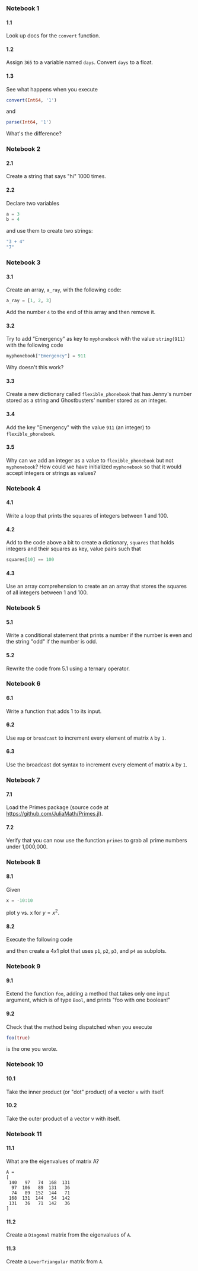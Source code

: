 
### Notebook 1
#### 1.1 
Look up docs for the `convert` function.

#### 1.2 
Assign `365` to a variable named `days`. Convert `days` to a float.

#### 1.3 
See what happens when you execute

```julia
convert(Int64, '1')
```
and

```julia
parse(Int64, '1')
```

What's the difference?

### Notebook 2
#### 2.1 
Create a string that says "hi" 1000 times.

#### 2.2
Declare two variables

```julia
a = 3
b = 4
```
and use them to create two strings:
```julia
"3 + 4"
"7"
```

### Notebook 3

#### 3.1 
Create an array, `a_ray`, with the following code:

```julia
a_ray = [1, 2, 3]
```

Add the number `4` to the end of this array and then remove it.

#### 3.2 
Try to add "Emergency" as key to `myphonebook` with the value `string(911)` with the following code
```julia
myphonebook["Emergency"] = 911
```

Why doesn't this work?

#### 3.3 
Create a new dictionary called `flexible_phonebook` that has Jenny's number stored as a string and Ghostbusters' number stored as an integer. 

#### 3.4
Add the key "Emergency" with the value `911` (an integer) to `flexible_phonebook`.

#### 3.5
Why can we add an integer as a value to `flexible_phonebook` but not `myphonebook`? How could we have initialized `myphonebook` so that it would accept integers or strings as values?

### Notebook 4

#### 4.1 
Write a loop that prints the squares of integers between 1 and 100.

#### 4.2

Add to the code above a bit to create a dictionary, `squares` that holds integers and their squares as key, value pairs such that

```julia
squares[10] == 100
```

#### 4.3 
Use an array comprehension to create an an array that stores the squares of all integers between 1 and 100.

### Notebook 5

#### 5.1 
Write a conditional statement that prints a number if the number is even and the string "odd" if the number is odd.

#### 5.2 
Rewrite the code from 5.1 using a ternary operator.

### Notebook 6

#### 6.1 
Write a function that adds 1 to its input.

#### 6.2 
Use `map` or `broadcast` to increment every element of matrix `A` by `1`.

#### 6.3 
Use the broadcast dot syntax to increment every element of matrix `A` by `1`.

### Notebook 7

#### 7.1 
Load the Primes package (source code at https://github.com/JuliaMath/Primes.jl).

#### 7.2 
Verify that you can now use the function `primes` to grab all prime numbers under 1,000,000.

### Notebook 8

#### 8.1 
Given
```julia
x = -10:10
```
plot y vs. x for $y = x^2$.

#### 8.2 
Execute the following code

and then create a $4x1$ plot that uses `p1`, `p2`, `p3`, and `p4` as subplots.

### Notebook 9

#### 9.1

Extend the function `foo`, adding a method that takes only one input argument, which is of type `Bool`, and prints "foo with one boolean!"

#### 9.2

Check that the method being dispatched when you execute 
```julia
foo(true)
```
is the one you wrote.

### Notebook 10

#### 10.1
Take the inner product (or "dot" product) of a vector `v` with itself.

#### 10.2
Take the outer product of a vector v with itself.

### Notebook 11

#### 11.1

What are the eigenvalues of matrix A?

```
A =
[
 140   97   74  168  131
  97  106   89  131   36
  74   89  152  144   71
 168  131  144   54  142
 131   36   71  142   36
]
```

#### 11.2 
Create a `Diagonal` matrix from the eigenvalues of `A`.

#### 11.3 
Create a `LowerTriangular` matrix from `A`.
